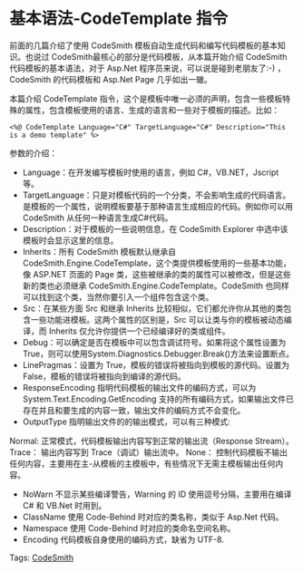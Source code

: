 # 基本语法-CodeTemplate 指令

前面的几篇介绍了使用 CodeSmith 模板自动生成代码和编写代码模板的基本知识。也说过 CodeSmith最核心的部分是代码模板，从本篇开始介绍 CodeSmith 代码模板的基本语法，对于 Asp.Net 程序员来说，可以说是碰到老朋友了:-) ，CodeSmith 的代码模板和 Asp.Net Page 几乎如出一辙。

本篇介绍 CodeTemplate 指令，这个是模板中唯一必须的声明，包含一些模板特殊的属性，包含模板使用的语言、生成的语言和一些对于模板的描述。比如：

```
<%@ CodeTemplate Language="C#" TargetLanguage="C#" Description="This is a demo template" %>
```

参数的介绍：

- Language：在开发编写模板时使用的语言，例如 C#，VB.NET，Jscript 等。
- TargetLanguage：只是对模板代码的一个分类，不会影响生成的代码语言。是模板的一个属性，说明模板要基于那种语言生成相应的代码。例如你可以用 CodeSmith 从任何一种语言生成C#代码。
- Description：对于模板的一些说明信息，在 CodeSmith Explorer 中选中该模板时会显示这里的信息。
- Inherits：所有 CodeSmith 模板默认继承自 CodeSmith.Engine.CodeTemplate，这个类提供模板使用的一些基本功能，像 ASP.NET 页面的 Page 类，这些被继承的类的属性可以被修改，但是这些新的类也必须继承 CodeSmith.Engine.CodeTemplate。CodeSmith 也同样可以找到这个类，当然你要引入一个组件包含这个类。
- Src：在某些方面 Src 和继承 Inherits 比较相似，它们都允许你从其他的类包含一些功能进模板。这两个属性的区别是，Src 可以让类与你的模板被动态编译，而 Inherits 仅允许你提供一个已经编译好的类或组件。
- Debug：可以确定是否在模板中可以包含调试符号。如果将这个属性设置为 True，则可以使用System.Diagnostics.Debugger.Break()方法来设置断点。
- LinePragmas：设置为 True，模板的错误将被指向到模板的源代码。设置为 False，模板的错误将被指向到编译的源代码。
- ResponseEncoding 指明代码模板的输出文件的编码方式，可以为 System.Text.Encoding.GetEncoding 支持的所有编码方式，如果输出文件已存在并且和要生成的内容一致，输出文件的编码方式不会变化。
- OutputType 指明输出文件的的输出模式，可以有三种模式:

Normal: 正常模式，代码模板输出内容写到正常的输出流（Response Stream）。
Trace： 输出内容写到 Trace（调试）输出流中。
None： 控制代码模板不输出任何内容，主要用在主-从模板的主模板中，有些情况下无需主模板输出任何内容。

- NoWarn 不显示某些编译警告，Warning 的 ID 使用逗号分隔，主要用在编译 C# 和 VB.Net 时用到。
- ClassName  使用 Code-Behind 时对应的类名称，类似于 Asp.Net 代码。
- Namespace 使用 Code-Behind 时对应的类命名空间名称。
- Encoding  代码模板自身使用的编码方式，缺省为 UTF-8.

Tags: [CodeSmith](http://www.imobilebbs.com/wordpress/archives/tag/codesmith)